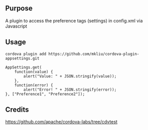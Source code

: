 ## Purpose
A plugin to access the preference tags (settings) in config.xml via Javascript

## Usage
    cordova plugin add https://github.com/mkliu/cordova-plugin-appsettings.git

    AppSettings.get(
    	function(value) {
    		alert("Value: " + JSON.stringify(value));
    	},
    	function(error) {
        	alert("Error! " + JSON.stringify(error));
    }, ["Preference1", "Preference2"]);

## Credits
https://github.com/apache/cordova-labs/tree/cdvtest